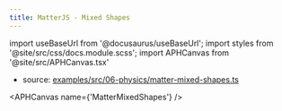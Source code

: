 ```yaml
---
title: MatterJS - Mixed Shapes
---
```


import useBaseUrl from '@docusaurus/useBaseUrl';
import styles from '@site/src/css/docs.module.scss';
import APHCanvas from '@site/src/APHCanvas.tsx'

- source: [examples/src/06-physics/matter-mixed-shapes.ts](https://github.com/APHGames/examples/blob/main/src/06-physics/matter-mixed-shapes.ts)


<APHCanvas name={'MatterMixedShapes'} />

